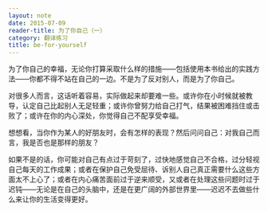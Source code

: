```yaml
---
layout: note
date: 2015-07-09
reader-title: 为了你自己（一）
category: 翻译练习
title: be-for-yourself
---
```



为了你自己的幸福，无论你打算采取什么样的措施——包括使用本书给出的实践方法——你都不得不站在自己的一边。不是为了反对别人，而是为了你自己。

对很多人而言，这话听着容易，实际做起来却要难一些。或许你在小时候就被教导，认定自己比起别人无足轻重；或许你曾努力给自己打气，结果被困难挡住或击败了；或许在你的内心深处，你觉得自己不配享受幸福。

想想看，当你作为某人的好朋友时，会有怎样的表现？然后问问自己：对我自己而言，我是否也是那样的朋友？

如果不是的话，你可能对自己有点过于苛刻了，过快地感觉自己不合格，过分轻视自己每天的工作成果；或者在保护自己免受屈待、诉别人自己真正需要什么这些方面太不上心了；或者在内心痛苦面前过于逆来顺受，又或者在处理这些问题时过于迟钝——无论是在自己的头脑中，还是在更广阔的外部世界里——迟迟不去做些什么来让你的生活变得更好。

